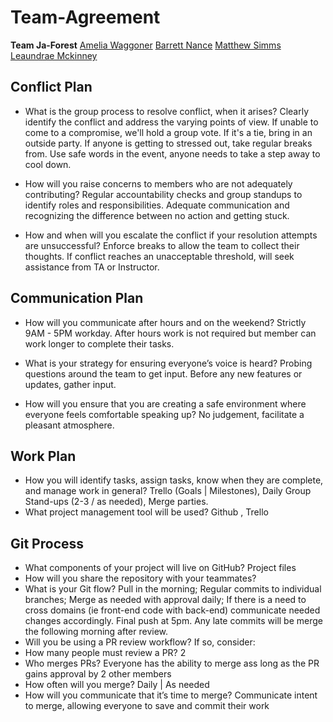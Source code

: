 # Team-Agreement

**Team Ja-Forest**
[Amelia Waggoner](https://github.com/GoldenDog190)
[Barrett Nance](https://github.com/baxance)
[Matthew Simms]()
[Leaundrae Mckinney](https://github.com/UreaLaden)


## Conflict Plan

- What is the group process to resolve conflict, when it arises? Clearly identify the conflict and address the varying points of view. If unable to come to a compromise, we'll hold a group vote. If it's a tie, bring in an outside party. If anyone is getting to stressed out, take regular breaks from. Use safe words in the event, anyone needs to take a step away to cool down. 

- How will you raise concerns to members who are not adequately contributing? Regular accountability checks and group standups to identify roles and responsibilities. Adequate communication and recognizing the difference between no action and getting stuck. 

- How and when will you escalate the conflict if your resolution attempts are unsuccessful? Enforce breaks to allow the team to collect their thoughts. If conflict reaches an unacceptable threshold, will seek assistance from TA or Instructor.  

## Communication Plan

- How will you communicate after hours and on the weekend? Strictly 9AM - 5PM workday. After hours work is not required but member can work longer to complete their tasks.

- What is your strategy for ensuring everyone’s voice is heard? Probing questions around the team to get input. Before any new features or updates, gather input.

- How will you ensure that you are creating a safe environment where everyone feels comfortable speaking up? No judgement, facilitate a pleasant atmosphere.

## Work Plan

- How you will identify tasks, assign tasks, know when they are complete, and manage work in general? Trello (Goals | Milestones), Daily Group Stand-ups (2-3 / as needed), Merge parties.
- What project management tool will be used? Github , Trello

## Git Process

- What components of your project will live on GitHub? Project files
- How will you share the repository with your teammates? 
- What is your Git flow? Pull in the morning; Regular commits to individual branches; Merge as needed with approval daily; If there is a need to cross domains (ie front-end code with back-end) communicate needed changes accordingly. Final push at 5pm. Any late commits will be merge the following morning after review.
- Will you be using a PR review workflow? If so, consider:
- How many people must review a PR? 2 
- Who merges PRs? Everyone has the ability to merge ass long as the PR gains approval by 2 other members
- How often will you merge? Daily | As needed
- How will you communicate that it’s time to merge? Communicate intent to merge, allowing everyone to save and commit their work
